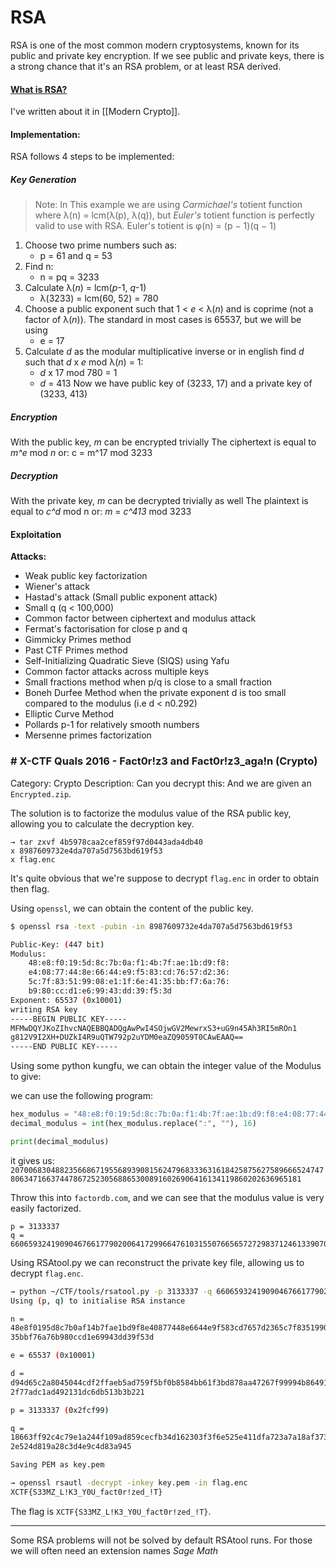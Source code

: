 # RSA
RSA is one of the most common modern cryptosystems, known for its public and private key encryption. If we see public and private keys, there is a strong chance that it's an RSA problem, or at least RSA derived.

#### [What is RSA?](https://ctf101.org/cryptography/what-is-rsa/)
I've written about it in [[Modern Crypto]].

#### Implementation:
RSA follows 4 steps to be implemented:

##### Key Generation
>Note:
>In This example we are using _Carmichael's_ totient function where λ(n) = lcm(λ(p), λ(q)), but _Euler's_ totient function is perfectly valid to use with RSA. Euler's totient is φ(n) = (p − 1)(q − 1)

1. Choose two prime numbers such as:
	- p = 61 and q = 53
2. Find n:
	- n = pq = 3233
3. Calculate λ(_n_) = lcm(_p_-1, _q_-1)
	- λ(3233) = lcm(60, 52) = 780
4. Choose a public exponent such that 1 < _e_ < λ(_n_) and is coprime (not a factor of λ(_n_)).
   The standard in most cases is 65537, but we will be using
   - e = 17
5. Calculate *d* as the modular multiplicative inverse or in english find *d* such that _d_ x _e_ mod λ(_n_) = 1:
	- _d_ x 17 mod 780 = 1
	- *d* = 413
Now we have public key of (3233, 17) and a private key of (3233, 413)

##### Encryption

With the public key, *m* can be encrypted trivially
The ciphertext is equal to _m^e_ mod _n_ or:
c = m^17 mod 3233

##### Decryption

With the private key, *m* can be decrypted trivially as well
The plaintext is equal to *c^d* mod n or:
_m_ = _c^413_ mod 3233

#### Exploitation

**Attacks:**
- Weak public key factorization
- Wiener's attack
- Hastad's attack (Small public exponent attack)
- Small q (q < 100,000)
- Common factor between ciphertext and modulus attack
- Fermat's factorisation for close p and q
- Gimmicky Primes method
- Past CTF Primes method
- Self-Initializing Quadratic Sieve (SIQS) using Yafu
- Common factor attacks across multiple keys
- Small fractions method when p/q is close to a small fraction
- Boneh Durfee Method when the private exponent d is too small compared to the modulus (i.e d < n0.292)
- Elliptic Curve Method
- Pollards p-1 for relatively smooth numbers
- Mersenne primes factorization

### # X-CTF Quals 2016 - Fact0r!z3 and Fact0r!z3_aga!n (Crypto)

Category: Crypto
Description: Can you decrypt this:
And we are given an `Encrypted.zip`.

The solution is to factorize the modulus value of the RSA public key, allowing you to calculate the decryption key.

```
→ tar zxvf 4b5978caa2cef859f97d0443ada4db40
x 8987609732e4da707a5d7563bd619f53
x flag.enc
```
It's quite obvious that we're suppose to decrypt `flag.enc` in order to obtain then flag.

Using `openssl`, we can obtain the content of the public key.

```bash
$ openssl rsa -text -pubin -in 8987609732e4da707a5d7563bd619f53

Public-Key: (447 bit)
Modulus:
    48:e8:f0:19:5d:8c:7b:0a:f1:4b:7f:ae:1b:d9:f8:
    e4:08:77:44:8e:66:44:e9:f5:83:cd:76:57:d2:36:
    5c:7f:83:51:99:08:e1:1f:6e:41:35:bb:f7:6a:76:
    b9:80:cc:d1:e6:99:43:dd:39:f5:3d
Exponent: 65537 (0x10001)
writing RSA key
-----BEGIN PUBLIC KEY-----
MFMwDQYJKoZIhvcNAQEBBQADQgAwPwI4SOjwGV2MewrxS3+uG9n45Ah3RI5mROn1
g812V9I2XH+DUZkI4R9uQTW792p2uYDM0eaZQ9059T0CAwEAAQ==
-----END PUBLIC KEY-----
```

Using some python kungfu, we can obtain the integer value of the Modulus to give:

we can use the following program:

```python
hex_modulus = "48:e8:f0:19:5d:8c:7b:0a:f1:4b:7f:ae:1b:d9:f8:e4:08:77:44:8e:66:44:e9:f5:83:cd:76:57:d2:36:5c:7f:83:51:99:08:e1:1f:6e:41:35:bb:f7:6a:76:b9:80:cc:d1:e6:99:43:dd:39:f5:3d"
decimal_modulus = int(hex_modulus.replace(":", ""), 16)

print(decimal_modulus)
```
it gives us: `207006830488235668671955689390815624796833363161842587562758966652474780634716637447867252305688653008916026906416134119860202636965181`

Throw this into `factordb.com`, and we can see that the modulus value is very easily factorized.

```
p = 3133337  
q = 66065932419090467661779020064172996647610315507665657272983712461339070975996720891454462863614304177595970974847625429329881413  
```

Using RSAtool.py we can reconstruct the private key file, allowing us to decrypt `flag.enc`.

```bash
→ python ~/CTF/tools/rsatool.py -p 3133337 -q 66065932419090467661779020064172996647610315507665657272983712461339070975996720891454462863614304177595970974847625429329881413 -e 65537 -o key.pem
Using (p, q) to initialise RSA instance

n =
48e8f0195d8c7b0af14b7fae1bd9f8e40877448e6644e9f583cd7657d2365c7f83519908e11f6e41
35bbf76a76b980ccd1e69943dd39f53d

e = 65537 (0x10001)

d =
d94d65c2a8045044cdf2ffaeb5ad759f5bf0b8584bb61f3bd878aa47267f99994b86491e0a427c57
2f77adc1ad492131dc6db513b3b221

p = 3133337 (0x2fcf99)

q =
18663ff92c4c79e1a244f109ad859cecfb34d162303f3f6e525e411dfa723a7a18af3732239f058b
2e524d819a28c3d4e9c4d83a945

Saving PEM as key.pem

→ openssl rsautl -decrypt -inkey key.pem -in flag.enc
XCTF{S33MZ_L!K3_Y0U_fact0r!zed_!T}
```
The flag is `XCTF{S33MZ_L!K3_Y0U_fact0r!zed_!T}`.

----
Some RSA problems will not be solved by default RSAtool runs. For those we will often need an extension names *Sage Math*